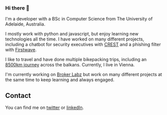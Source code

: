 ### Hi there 👋

I'm a developer with a BSc in Computer Science from The University of Adelaide, Australia.

I mostly work with python and javascript, but enjoy learning new technologies all the time.
I have worked on many different projects, including a chatbot for security executives with [CREST](https://www.crest-centre.net/) and a phishing filter with [Firstwave](https://www.firstwavecloud.com/).

I like to travel and have done multiple bikepacking trips, including an [8500km journey](https://kierenfunk.com/balkans) across the balkans. Currently, I live in Vienna.

I'm currently working on [Broker Labz](https://chrome.google.com/webstore/detail/broker-labz/dfkfohlgonmaefdndjidadkgialkflbe) but work on many different projects at the same time to keep learning and always engaged.

## Contact
You can find me on [twitter](https://www.twitter.com/kierenfunk) or [linkedIn](https://www.linkedin.com/in/kieren-funk).
